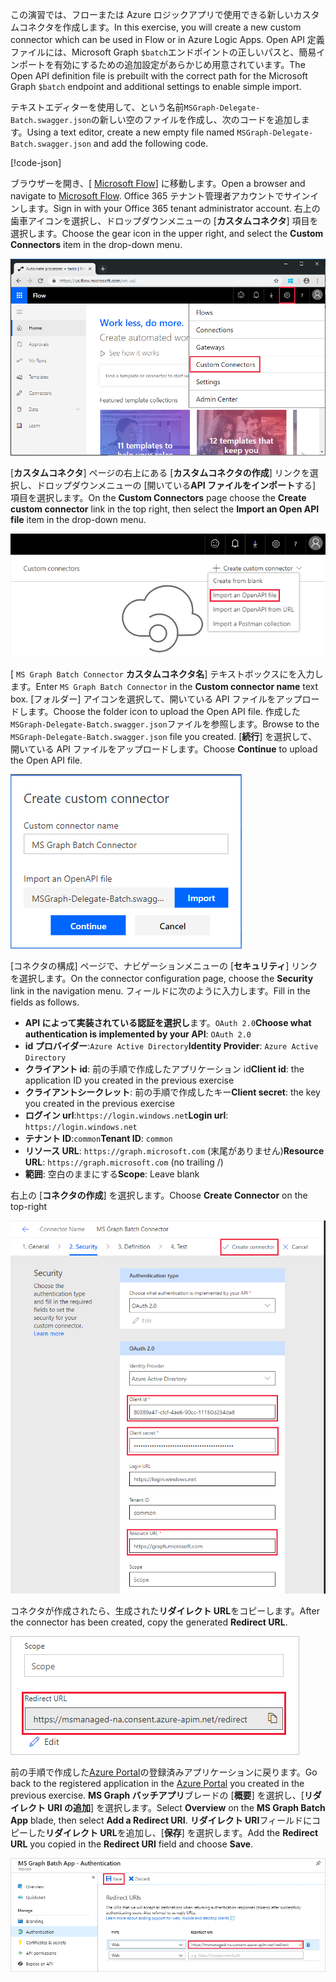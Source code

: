 <!-- markdownlint-disable MD002 MD041 -->

<span data-ttu-id="c452f-101">この演習では、フローまたは Azure ロジックアプリで使用できる新しいカスタムコネクタを作成します。</span><span class="sxs-lookup"><span data-stu-id="c452f-101">In this exercise, you will create a new custom connector which can be used in Flow or in Azure Logic Apps.</span></span> <span data-ttu-id="c452f-102">Open API 定義ファイルには、Microsoft Graph `$batch`エンドポイントの正しいパスと、簡易インポートを有効にするための追加設定があらかじめ用意されています。</span><span class="sxs-lookup"><span data-stu-id="c452f-102">The Open API definition file is prebuilt with the correct path for the Microsoft Graph `$batch` endpoint and additional settings to enable simple import.</span></span>

<span data-ttu-id="c452f-103">テキストエディターを使用して、という名前`MSGraph-Delegate-Batch.swagger.json`の新しい空のファイルを作成し、次のコードを追加します。</span><span class="sxs-lookup"><span data-stu-id="c452f-103">Using a text editor, create a new empty file named `MSGraph-Delegate-Batch.swagger.json` and add the following code.</span></span>

[!code-json[](../LabFiles/MSGraph-Delegate-Batch.swagger.json)]

<span data-ttu-id="c452f-104">ブラウザーを開き、[ [Microsoft Flow](https://flow.microsoft.com)] に移動します。</span><span class="sxs-lookup"><span data-stu-id="c452f-104">Open a browser and navigate to [Microsoft Flow](https://flow.microsoft.com).</span></span> <span data-ttu-id="c452f-105">Office 365 テナント管理者アカウントでサインインします。</span><span class="sxs-lookup"><span data-stu-id="c452f-105">Sign in with your Office 365 tenant administrator account.</span></span> <span data-ttu-id="c452f-106">右上の歯車アイコンを選択し、ドロップダウンメニューの [**カスタムコネクタ**] 項目を選択します。</span><span class="sxs-lookup"><span data-stu-id="c452f-106">Choose the gear icon in the upper right, and select the **Custom Connectors** item in the drop-down menu.</span></span>

![Microsoft Flow のドロップダウンメニューのスクリーンショット](./images/flow-conn1.png)

<span data-ttu-id="c452f-108">[**カスタムコネクタ**] ページの右上にある [**カスタムコネクタの作成**] リンクを選択し、ドロップダウンメニューの [開いている**API ファイルをインポート**する] 項目を選択します。</span><span class="sxs-lookup"><span data-stu-id="c452f-108">On the **Custom Connectors** page choose the **Create custom connector** link in the top right, then select the **Import an Open API file** item in the drop-down menu.</span></span>

 ![Microsoft Flow の [カスタムコネクタの作成] ドロップダウンメニューのスクリーンショット](./images/flow-conn2.png)

<span data-ttu-id="c452f-110">[ `MS Graph Batch Connector` **カスタムコネクタ名**] テキストボックスにを入力します。</span><span class="sxs-lookup"><span data-stu-id="c452f-110">Enter `MS Graph Batch Connector` in the **Custom connector name** text box.</span></span> <span data-ttu-id="c452f-111">[フォルダー] アイコンを選択して、開いている API ファイルをアップロードします。</span><span class="sxs-lookup"><span data-stu-id="c452f-111">Choose the folder icon to upload the Open API file.</span></span> <span data-ttu-id="c452f-112">作成した`MSGraph-Delegate-Batch.swagger.json`ファイルを参照します。</span><span class="sxs-lookup"><span data-stu-id="c452f-112">Browse to the `MSGraph-Delegate-Batch.swagger.json` file you created.</span></span> <span data-ttu-id="c452f-113">[**続行**] を選択して、開いている API ファイルをアップロードします。</span><span class="sxs-lookup"><span data-stu-id="c452f-113">Choose **Continue** to upload the Open API file.</span></span>

 ![[カスタムコネクタの作成] ダイアログのスクリーンショット](./images/flow-conn3.png)

<span data-ttu-id="c452f-115">[コネクタの構成] ページで、ナビゲーションメニューの [**セキュリティ**] リンクを選択します。</span><span class="sxs-lookup"><span data-stu-id="c452f-115">On the connector configuration page, choose the **Security** link in the navigation menu.</span></span> <span data-ttu-id="c452f-116">フィールドに次のように入力します。</span><span class="sxs-lookup"><span data-stu-id="c452f-116">Fill in the fields as follows.</span></span>

- <span data-ttu-id="c452f-117">**API によって実装されている認証を選択し**ます。`OAuth 2.0`</span><span class="sxs-lookup"><span data-stu-id="c452f-117">**Choose what authentication is implemented by your API**: `OAuth 2.0`</span></span>
- <span data-ttu-id="c452f-118">**id プロバイダー**:`Azure Active Directory`</span><span class="sxs-lookup"><span data-stu-id="c452f-118">**Identity Provider**: `Azure Active Directory`</span></span>
- <span data-ttu-id="c452f-119">**クライアント id**: 前の手順で作成したアプリケーション id</span><span class="sxs-lookup"><span data-stu-id="c452f-119">**Client id**: the application ID you created in the previous exercise</span></span>
- <span data-ttu-id="c452f-120">**クライアントシークレット**: 前の手順で作成したキー</span><span class="sxs-lookup"><span data-stu-id="c452f-120">**Client secret**: the key you created in the previous exercise</span></span>
- <span data-ttu-id="c452f-121">**ログイン url**:`https://login.windows.net`</span><span class="sxs-lookup"><span data-stu-id="c452f-121">**Login url**: `https://login.windows.net`</span></span>
- <span data-ttu-id="c452f-122">**テナント ID**:`common`</span><span class="sxs-lookup"><span data-stu-id="c452f-122">**Tenant ID**: `common`</span></span>
- <span data-ttu-id="c452f-123">**リソース URL**: `https://graph.microsoft.com` (末尾がありません)</span><span class="sxs-lookup"><span data-stu-id="c452f-123">**Resource URL**: `https://graph.microsoft.com` (no trailing /)</span></span>
- <span data-ttu-id="c452f-124">**範囲**: 空白のままにする</span><span class="sxs-lookup"><span data-stu-id="c452f-124">**Scope**: Leave blank</span></span>

<span data-ttu-id="c452f-125">右上の [**コネクタの作成**] を選択します。</span><span class="sxs-lookup"><span data-stu-id="c452f-125">Choose **Create Connector** on the top-right</span></span>

![コネクタ構成の [セキュリティ] タブのスクリーンショット](./images/flow-conn4.png)

<span data-ttu-id="c452f-127">コネクタが作成されたら、生成された**リダイレクト URL**をコピーします。</span><span class="sxs-lookup"><span data-stu-id="c452f-127">After the connector has been created, copy the generated **Redirect URL**.</span></span>

![生成されたリダイレクト URL のスクリーンショット](./images/flow-conn5.png)

<span data-ttu-id="c452f-129">前の手順で作成した[Azure Portal](https://aad.portal.azure.com)の登録済みアプリケーションに戻ります。</span><span class="sxs-lookup"><span data-stu-id="c452f-129">Go back to the registered application in the [Azure Portal](https://aad.portal.azure.com) you created in the previous exercise.</span></span> <span data-ttu-id="c452f-130">**MS Graph バッチアプリ**ブレードの [**概要**] を選択し、[**リダイレクト URI の追加**] を選択します。</span><span class="sxs-lookup"><span data-stu-id="c452f-130">Select **Overview** on the **MS Graph Batch App** blade, then select **Add a Redirect URI**.</span></span> <span data-ttu-id="c452f-131">**リダイレクト URI**フィールドにコピーした**リダイレクト URL**を追加し、[**保存**] を選択します。</span><span class="sxs-lookup"><span data-stu-id="c452f-131">Add the **Redirect URL** you copied in the **Redirect URI** field and choose **Save**.</span></span>

![Azure portal の応答 url ブレードのスクリーンショット](./images/flow-conn-preview6.png)